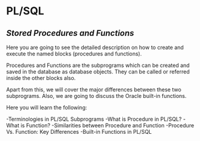 # **PL/SQL**

## _**Stored Procedures and Functions**_


Here you are going to see the detailed description on how to create and execute the named blocks (procedures and functions).

Procedures and Functions are the subprograms which can be created and saved in the database as database objects. They can be called or referred inside the other blocks also.

Apart from this, we will cover the major differences between these two subprograms. Also, we are going to discuss the Oracle built-in functions.

Here you will learn the following:

-Terminologies in PL/SQL Subprograms
-What is Procedure in PL/SQL?
-What is Function?
-Similarities between Procedure and Function
-Procedure Vs. Function: Key Differences
-Built-in Functions in PL/SQL
